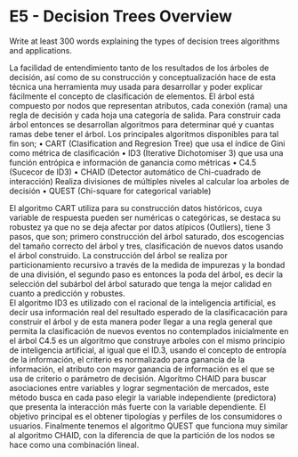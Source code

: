 # E5 - Decision Trees Overview

Write at least 300 words explaining the types of decision trees algorithms and applications.

La facilidad de entendimiento tanto de los resultados de los árboles de decisión, así como de su construcción y conceptualización hace de esta técnica una herramienta muy usada para desarrollar y poder explicar fácilmente el concepto de clasificación de elementos.  El árbol está compuesto por nodos que representan atributos, cada conexión (rama) una regla de decisión y cada hoja una categoría de salida.  Para construir cada árbol entonces se desarrollan algoritmos para determinar qué y cuantas ramas debe tener el árbol. Los principales algoritmos disponibles para tal fin son; 
•	CART (Clasification and Regresion Tree) que usa el índice de Gini como métrica de clasificación 
•	ID3 (Iterative Dichotomiser 3) que usa una función entrópica e información de ganancia como métricas 
•	C4.5 (Sucecor de ID3)
•	CHAID (Detector automático de Chi-cuadrado de interacción) Realiza divisiones de múltiples niveles al calcular loa arboles de decisión 
•	QUEST (Chi-square for categorical variable) 

El algoritmo CART utiliza para su construcción datos históricos, cuya variable de respuesta pueden ser numéricas o categóricas, se destaca su robustez ya que no se deja afectar por datos atípicos (Outliers), tiene 3 pasos, que son; primero construcción del árbol saturado, dos escogencias del tamaño correcto del árbol y tres, clasificación de nuevos datos usando el árbol construido. La construcción del árbol se realiza por particionamiento recursivo a través de la medida de impurezas y la bondad de una división, el segundo paso es entonces la poda del árbol, es decir la selección del subárbol del árbol saturado que tenga la mejor calidad en cuanto a predicción y robustes.    
El algoritmo ID3 es utilizado con el racional de la inteligencia artificial, es decir usa información real del resultado esperado de la clasificacación para construir el árbol y de esta manera poder llegar a una regla general que permita la clasificación de nuevos eventos no contemplados inicialmente en el árbol
C4.5 es un algoritmo que construye arboles con el mismo principio de inteligencia artificial, al igual que el ID.3, usando el concepto de entropía de la información, el criterio es normalizado para ganancia de la información, el atributo con mayor ganancia de información es el que se usa de criterio o parámetro de decisión.
Algoritmo CHAID para buscar asociaciones entre variables y lograr segmentación de mercados, este método busca en cada paso elegir la variable independiente (predictora) que presenta la interacción más fuerte con la variable dependiente. El objetivo principal es el obtener tipologías y perfiles de los consumidores o usuarios.
Finalmente tenemos el algoritmo QUEST que funciona muy similar al algoritmo CHAID, con la diferencia de que la partición de los nodos se hace como una combinación lineal. 
